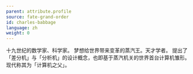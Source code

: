 ```yaml
---
parent: attribute.profile
source: fate-grand-order
id: charles-babbage
language: zh
weight: 0
---
```


十九世纪的数学家、科学家。
梦想给世界带来变革的蒸汽王。天才学者。
提出了「差分机」与「分析机」的设计概念，也即基于蒸汽机关的世界首台计算机雏形。
现代称其为「计算机之父」。
